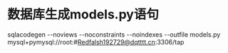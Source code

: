 
# 数据库生成models.py语句

sqlacodegen --noviews --noconstraints --noindexes --outfile models.py mysql+pymysql://root:#Redfalsh192729@dqtttt.cn:3306/tap

